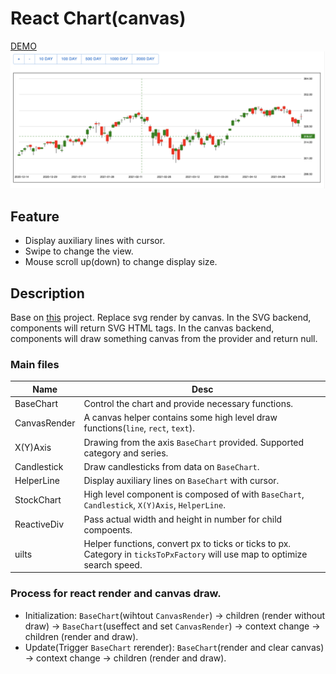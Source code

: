 # React Chart(canvas)
[DEMO](https://strongball.github.io/react-chart-canvas/)
![Preview](/preview.png?raw=true "Preview")

## Feature
* Display auxiliary lines with cursor.
* Swipe to change the view.
* Mouse scroll up(down) to change display size.

## Description

Base on [this](https://github.com/strongball/stock-chart) project.   Replace svg render by canvas. In the SVG backend, components will return SVG HTML tags. In the canvas backend, components will draw something canvas from the provider and return null.

### Main files
| Name | Desc |
|  ----  | ----  |
| BaseChart    | Control the chart and provide necessary functions.|
| CanvasRender | A canvas helper contains some high level draw functions(`line`, `rect`, `text`).|
| X(Y)Axis     | Drawing from the axis `BaseChart` provided. Supported category and series.|
| Candlestick  | Draw candlesticks from data on `BaseChart`.|
| HelperLine   | Display auxiliary lines on `BaseChart` with cursor.|
| StockChart   | High level component is composed of with `BaseChart`, `Candlestick`, `X(Y)Axis`, `HelperLine`.|
| ReactiveDiv  | Pass actual width and height in number for child compoents.
| uilts        | Helper functions, convert px to ticks or ticks to px. Category in `ticksToPxFactory` will use map to optimize search speed. |

### Process for react render and canvas draw.
* Initialization: `BaseChart`(wihtout `CanvasRender`) -> children (render without draw) -> `BaseChart`(useffect and set `CanvasRender`) -> context change -> children (render and draw).
* Update(Trigger `BaseChart` rerender): `BaseChart`(render and clear canvas) -> context change -> children (render and draw).

